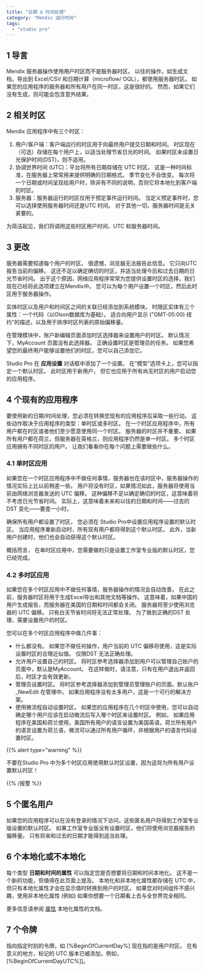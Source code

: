 ```yaml
---
title: "日期 & 时间处理"
category: "Mendix 运行时间"
tags:
  - "studio pro"
---
```


## 1 导言

Mendix 服务器操作使用用户时区而不是服务器时区。 以往的操作，如生成文档，导出到 Excel/CSV 和日期计算（microflow/ OQL），都使用服务器时区。 如果您的应用程序的服务器和所有用户在同一时区，这是很好的。 然而，如果它们没有生成，则可能会包含意外结果。

## 2 相关时区

Mendix 应用程序中有三个时区：

1.  用户/客户端：客户端运行的时区用于向最终用户提交日期和时间。 时区现在（可选）存储在每个用户上，以适当处理节省日光的时间。 如果时区未设置日光保护时间(DST)，则不适用。
2.  协调世界时间 (UTC)：平台将所有日期存储在 UTC 时区。 这是一种时间标准，在服务器上常常用来提供明确的日期格式。 季节变化不会改变。 每次将一个日期或时间呈现给用户时，除非有不同的说明，否则它将本地化到客户端的时区。
3.  服务器：服务器运行的时区仅用于预定事件运行时间。 当定义预定事件时，您可以选择使用服务器时间还是UTC 时间。 对于其他一切，服务器时间是无关紧要的。

为简洁起见，我们将调用这些时区用户时间、UTC 和服务器时间。

## 3 更改

服务器需要知道每个用户的时区。 很遗憾，浏览器无法报告此信息。 它只向UTC 报告当前的偏移。 这还不足以确定确切的时区，并适当处理今后和过去日期的日光节省时间。 出于这个原因，网络应用程序常常为您提供设置时区的选择，我们现在已经将此选项建立在Mendix中。 您可以为每个用户设置一个时区，然后此时区用于服务器操作。

实体时区以及用户和时间区之间的关联已经添加到系统模块。 时限区实体有三个属性：一个代码（以Olson数据库为基础）。 适合向用户显示 ("GMT-05:00) 纽约"的描述，以及用于排序时区列表的原始偏移量。

在管理模块中，账户新编辑页面添加时区选择器来设置用户的时区。 默认情况下，MyAccount 页面没有此选择器。 正确设置时区是管理员的任务。 如果您希望您的最终用户能够设置他们的时区，您可以自己添加它。

Studio Pro 在 **应用设置** 对话框中添加了一个设置。 在“模型”选项卡上，您可以指定一个默认时区。 此时区用于新用户， 但它也应用于所有尚无时区的用户启动您的应用程序。

## 4 个现有的应用程序

要使用新的日期/时间处理，您必须在转换您现有的应用程序后采取一些行动。 这些动作取决于应用程序的类型：单时区或多时区。 在一个时区应用程序中，所有用户都在时区或者他们至少愿意使用同一个时区。 服务器的时区并不重要。 如果所有用户都在荷兰，但服务器在英格兰，则应用程序仍然是单一时区。 多个时区应用拥有不同时区的用户。 让我们看看你在每个问题上需要做些什么。

### 4.1 单时区应用

如果您在一个时区应用程序中不做任何事情，服务器也在该时区中，服务器操作的情况实际上比以前稍差一些。 用户将没有时区，如果情况如此，服务器将使用当前由网络浏览器发送的 UTC 偏移。 这种偏移不足以确定确切的时区，这意味着将不考虑日光节省时间。 实际上，这意味着未来和以往的日期和时间――过去的DST 变化――要差一小时。

确保所有用户都设置了时区， 您必须在 Studio Pro中设置应用程序设置的默认时区。 当应用程序重新启动时，所有现有用户都将得到这个默认时区。 此外，当新用户创建时，他们也会自动获得这个默认时区。

概括而言， 在单时区应用中，您需要做的只是设置工作室专业版的默认时区，您已经完成。

### 4.2 多时区应用

如果您在多个时区应用中不做任何事情，服务器操作的情况会自动改善。 在此之前，服务器时区将用于生成Excel导出和其他文档等操作。 这意味着，如果中国的用户生成报告，而服务器在美国的日期和时间都会关闭。 服务器将至少使用浏览器的 UTC 偏移。 只有白天节省时间将无法正常处理。 为了做到正确的DST 处理，需要设置用户的时区。

您可以在多个时区应用程序中做几件事：

*   什么都没有。 如果您不做任何操作，用户当前的 UTC 偏移将使用，这是实际设置时区的合理近似值。 仅限DST 无法正确处理。
*   允许用户设置自己的时区。 将时区参考选择器添加到用户可以管理自己账户的页面中，默认是MyAccount。 在这样做时，请注意，只有在用户退出并返回后，时区才会有效更新。
*   管理员设置时区。 将时区参考选择器添加到管理员管理账户的页面。默认账户_NewEdit 在管理中。 如果应用程序没有太多用户，这是一个可行的解决方案。
*   使用微流程自动设置时区。 如果您的应用程序在几个时区中使用，您可以自动确定哪个用户应该在启动微流后写入哪个时区来设置时区。 例如， 如果应用程序在美国和荷兰使用，美国所有用户的语言设置为美国英语，荷兰所有用户的语言设置为荷兰语，微流可以通过所有用户循环，并根据用户的语言代码设置时区。

{{% alert type="warning" %}}

不要在Studio Pro 中为多个时区应用使用默认时区设置，因为这将为所有用户设置默认时区！

{{% /报警 %}}

## 5 个匿名用户

如果您的应用程序可以在没有登录的情况下访问，这些匿名用户将得到工作室专业版设置的默认时区。 如果工作室专业版没有设置时区，他们将使用浏览器报告的偏移量。 只有将来和过去的日期才能得到适当处理。

## 6 个本地化或不本地化

每个类型 **日期和时间的属性** 可以指定您是否想要将日期和时间本地化。 这不是一个新的功能，但值得在此页面上提及。 本地化和非本地化属性都存储在 UTC 中，但只有本地化属性才会在显示值时转换到用户的时区。 如果您对时间组件不感兴趣，使用非本地化属性 (例如) 如果你想要一个日期看上去与全世界完全相同。

更多信息请参阅 [属性](attributes) 本地化属性的文档。

## 7 个令牌

指向指定时刻的令牌，如 [%BeginOfCurrentDay%] 现在指的是用户时区。 在有意义的地方，标记的 UTC 版本已被添加，例如， [%BeginOfCurrentDayUTC%]]。
